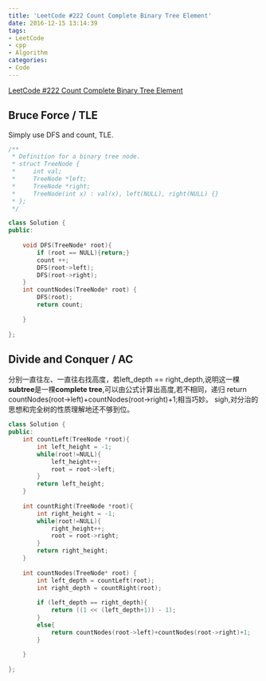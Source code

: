 ```yaml
---
title: 'LeetCode #222 Count Complete Binary Tree Element'
date: 2016-12-15 13:14:39
tags:
- LeetCode
- cpp
- Algorithm
categories:
- Code
---
```

[LeetCode #222 Count Complete Binary Tree Element](https://leetcode.com/problems/count-complete-tree-nodes/)
<!--more-->

## Bruce Force / TLE
Simply use DFS and count, TLE.

```C++
/**
 * Definition for a binary tree node.
 * struct TreeNode {
 *     int val;
 *     TreeNode *left;
 *     TreeNode *right;
 *     TreeNode(int x) : val(x), left(NULL), right(NULL) {}
 * };
 */

class Solution {
public:
    
    void DFS(TreeNode* root){
        if (root == NULL){return;}
        count ++;
        DFS(root->left);
        DFS(root->right);
    }
    int countNodes(TreeNode* root) {
        DFS(root);
        return count;
        
    }
    
};

```
## Divide and Conquer / AC
分别一直往左、一直往右找高度，若left_depth == right_depth,说明这一棵**subtree**是一棵**complete tree**,可以由公式计算出高度,若不相同，递归 return countNodes(root->left)+countNodes(root->right)+1;相当巧妙。
sigh,对分治的思想和完全树的性质理解地还不够到位。
```C++
class Solution {
public:
    int countLeft(TreeNode *root){
        int left_height = -1;
        while(root!=NULL){
            left_height++;
            root = root->left;
        }
        return left_height;
    }
    
    int countRight(TreeNode *root){
        int right_height = -1;
        while(root!=NULL){
            right_height++;
            root = root->right;
        }
        return right_height;
    }
    
    int countNodes(TreeNode* root) {
        int left_depth = countLeft(root);
        int right_depth = countRight(root);
        
        if (left_depth == right_depth){
            return ((1 << (left_depth+1)) - 1);
        }
        else{
            return countNodes(root->left)+countNodes(root->right)+1;
        }
        
    }
    
};
```